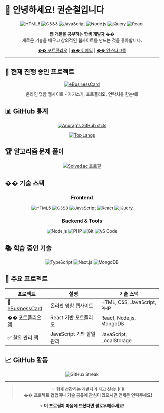 # 👋 안녕하세요! 권순철입니다

<div align="center">

![HTML5](https://img.shields.io/badge/HTML5-E34F26?style=for-the-badge&logo=html5&logoColor=white)
![CSS3](https://img.shields.io/badge/CSS3-1572B6?style=for-the-badge&logo=css3&logoColor=white)
![JavaScript](https://img.shields.io/badge/JavaScript-F7DF1E?style=for-the-badge&logo=JavaScript&logoColor=white)
![Node.js](https://img.shields.io/badge/Node.js-43853D?style=for-the-badge&logo=node.js&logoColor=white)
![jQuery](https://img.shields.io/badge/jQuery-0769AD?style=for-the-badge&logo=jquery&logoColor=white)
![React](https://img.shields.io/badge/React-20232A?style=for-the-badge&logo=react&logoColor=61DAFB)

</div>

<div align="center">

**웹 개발을 공부하는 학생 개발자** ��  
새로운 기술을 배우고 창의적인 웹사이트를 만드는 것을 좋아합니다.

[�� 포트폴리오](http://soonchul.dothome.co.kr/) | [�� 이메일](mailto:soonchul12@gmail.com) | [�� 인스타그램](https://www.instagram.com/soonchul12)

</div>

---

## 🎯 현재 진행 중인 프로젝트

<div align="center">

[![eBusinessCard](https://img.shields.io/badge/🪪_eBusinessCard-000000?style=for-the-badge&logo=vercel&logoColor=white)](https://github.com/soonchul12/eBusinessCard)

온라인 명함 웹사이트 - 자기소개, 포트폴리오, 연락처를 한눈에!

</div>

## 📊 GitHub 통계

<div align="center">

[![Anurag's GitHub stats](https://github-readme-stats.vercel.app/api?username=soonchul12&show_icons=true&theme=radical&cache_seconds=0&hide_border=true)](https://github.com/anuraghazra/github-readme-stats)

[![Top Langs](https://github-readme-stats.vercel.app/api/top-langs/?username=soonchul12&layout=compact&theme=radical&hide_border=true)](https://github.com/soonchul12/github-readme-stats)

</div>

## 🏆 알고리즘 문제 풀이

<div align="center">

[![Solved.ac 프로필](http://mazassumnida.wtf/api/v2/generate_badge?boj=yeyi)](https://solved.ac/yeyi/)

</div>

## ��️ 기술 스택

<div align="center">

### Frontend
![HTML5](https://img.shields.io/badge/HTML5-E34F26?style=for-the-badge&logo=html5&logoColor=white)
![CSS3](https://img.shields.io/badge/CSS3-1572B6?style=for-the-badge&logo=css3&logoColor=white)
![JavaScript](https://img.shields.io/badge/JavaScript-F7DF1E?style=for-the-badge&logo=JavaScript&logoColor=black)
![React](https://img.shields.io/badge/React-20232A?style=for-the-badge&logo=react&logoColor=61DAFB)
![jQuery](https://img.shields.io/badge/jQuery-0769AD?style=for-the-badge&logo=jquery&logoColor=white)

### Backend & Tools
![Node.js](https://img.shields.io/badge/Node.js-43853D?style=for-the-badge&logo=node.js&logoColor=white)
![PHP](https://img.shields.io/badge/PHP-777BB4?style=for-the-badge&logo=php&logoColor=white)
![Git](https://img.shields.io/badge/Git-F05032?style=for-the-badge&logo=git&logoColor=white)
![VS Code](https://img.shields.io/badge/VS_Code-007ACC?style=for-the-badge&logo=visual-studio-code&logoColor=white)

</div>

## 📚 학습 중인 기술

<div align="center">

![TypeScript](https://img.shields.io/badge/TypeScript-007ACC?style=for-the-badge&logo=typescript&logoColor=white)
![Next.js](https://img.shields.io/badge/Next.js-000000?style=for-the-badge&logo=next.js&logoColor=white)
![MongoDB](https://img.shields.io/badge/MongoDB-4EA94B?style=for-the-badge&logo=mongodb&logoColor=white)

</div>

## 🌟 주요 프로젝트

<div align="center">

| 프로젝트 | 설명 | 기술 스택 |
|---------|------|-----------|
| 🪪 [eBusinessCard](https://github.com/soonchul12/eBusinessCard) | 온라인 명함 웹사이트 | HTML, CSS, JavaScript, PHP |
| �� [포트폴리오 앱](https://github.com/soonchul12) | React 기반 포트폴리오 | React, Node.js, MongoDB |
| ✅ [할일 관리 앱](https://github.com/soonchul12) | JavaScript 기반 할일 관리 | JavaScript, LocalStorage |

</div>

## 📈 GitHub 활동

<div align="center">

![GitHub Streak](https://streak-stats.demolab.com/?user=soonchul12&theme=radical&hide_border=true)

</div>

---

<div align="center">

> 💡 **함께 성장하는 개발자가 되고 싶습니다!**  
> �� **프로젝트 협업이나 기술 공유에 관심이 있으시면 언제든 연락주세요!**

⭐ **이 프로필이 마음에 드셨다면 팔로우해주세요!**

</div>
